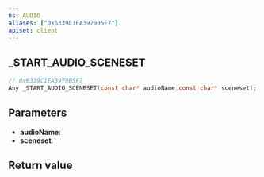 ```yaml
---
ns: AUDIO
aliases: ["0x6339C1EA3979B5F7"]
apiset: client
---
```

## _START_AUDIO_SCENESET

```c
// 0x6339C1EA3979B5F7
Any _START_AUDIO_SCENESET(const char* audioName,const char* sceneset);
```


## Parameters
* **audioName**:
* **sceneset**:

## Return value